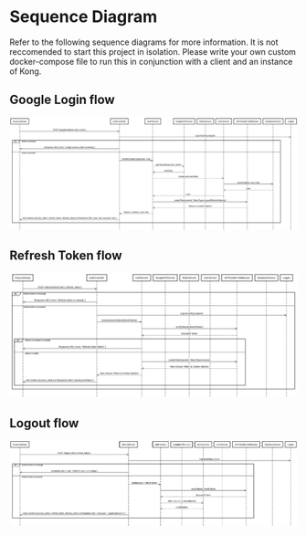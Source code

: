 # Sequence Diagram

Refer to the following sequence diagrams for more information. It is not reccomended to start this project in isolation.
Please write your own custom docker-compose file to run this in conjunction with a client and an instance of Kong. 

## Google Login flow
![Sequence Diagram](../docs/diagrams/AuthenticationGoogle.png "Sequence Diagram")

## Refresh Token flow
![Sequence Diagram](../docs/diagrams/AuthenticationRefresh.png "Sequence Diagram")

## Logout flow
![Sequence Diagram](../docs/diagrams/AuthenticationLogout.png "Sequence Diagram")
